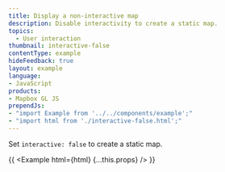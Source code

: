 ```yaml
---
title: Display a non-interactive map
description: Disable interactivity to create a static map.
topics:
  - User interaction
thumbnail: interactive-false
contentType: example
hideFeedback: true
layout: example
language:
- JavaScript
products:
- Mapbox GL JS
prependJs:
- "import Example from '../../components/example';"
- "import html from './interactive-false.html';"
---
```


Set `interactive: false` to create a static map.

{{ <Example html={html} {...this.props} /> }}
